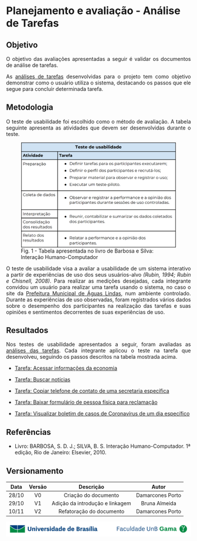 # Planejamento e avaliação - Análise de Tarefas

## Objetivo

<p align="justify">O objetivo das avaliações apresentadas a seguir é validar os documentos de análise de tarefas.</p>
<p align="justify">As <a href="https://interacao-humano-computador.github.io/2020.1-Prefeiturade-Aguas-Lindas-de-Goias/analise_tarefas/AnaliseTarefas/">análises de tarefas</a> desenvolvidas para o projeto tem como objetivo demonstrar como o usuário utiliza o sistema, destacando os passos que ele segue para concluir determinada tarefa.</p>

## Metodologia

<p align="justify">O teste de usabilidade foi escolhido como o método de avaliação. A tabela seguinte apresenta as atividades que devem ser desenvolvidas durante o teste.</p>

<figure>
<img align=center width="600" src="../../imagens/tabela_teste_usabilidade.png">
<br>
<figcaption>Fig. 1 - Tabela apresentada no livro de Barbosa e Silva: Interação Humano-Computador</a></figcaption>
</figure>

<p align = "justify">O teste de usabilidade visa a avaliar a usabilidade de um sistema interativo a partir de experiências de uso dos seus usuários-alvo <i>(Rubin, 1994; Rubin e Chisnell, 2008)</i>. Para realizar as medições desejadas, cada integrante convidou um usuário para realizar uma tarefa usando o sistema, no caso o site da <a href="https://aguaslindasdegoias.go.gov.br/">Prefeitura Municipal de Águas Lindas</a>, num ambiente controlado. Durante as experiências de uso observadas, foram registrados vários dados sobre o desempenho dos participantes na realização das tarefas e suas opiniões e sentimentos decorrentes de suas experiências de uso.</p>

## Resultados

<p align = "justify"></p>

<p align = "justify">Nos testes de usabilidade apresentados a seguir, foram avaliadas as <a href= "https://interacao-humano-computador.github.io/2020.1-Prefeiturade-Aguas-Lindas-de-Goias/analise_tarefas/AnaliseTarefas/">análises das tarefas</a>. Cada integrante aplicou o teste na tarefa que desenvolveu, seguindo os passos descritos na tabela mostrada acima.</p>

- <p><a href="../tu_1">Tarefa: Acessar informações da economia</a></p>
- <p><a href="../tu_2">Tarefa: Buscar notícias</a></p>
- <p><a href="../tu_3">Tarefa: Copiar telefone de contato de uma secretaria específica</a></p>
- <p><a href="../tu_4">Tarefa: Baixar formulário de pessoa física para reclamação</a></p>
- <p><a href="../tu_5">Tarefa: Visualizar boletim de casos de Coronavírus de um dia específico</a></p>

## Referências
- Livro: BARBOSA, S. D. J.; SILVA, B. S. Interação Humano-Computador. 1ª edição, Rio de Janeiro: Elsevier, 2010.

## Versionamento

| Data | Versão |           Descrição             |    Autor       |
|:----:|:------:|:-------------------------------:|:--------------:|
|28/10 |V0      |     Criação do documento        |Damarcones Porto|
|29/10 |V1      |Adição da introdução e linkagem  |Bruna Almeida   |
|10/11 |V2      | Refatoração do documento        |Damarcones Porto|

<div> <p align = "center"><img src="../../imagens/unb-fga-extenso.jpg" width="700"></div>
